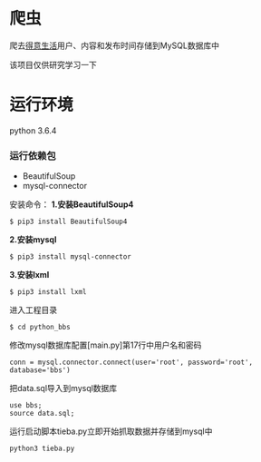 # 爬虫
爬去[得意生活](http://www.deyi.com/)用户、内容和发布时间存储到MySQL数据库中

该项目仅供研究学习一下

# 运行环境
python 3.6.4

### 运行依赖包
* BeautifulSoup
* mysql-connector

安装命令：
**1.安装BeautifulSoup4**

```
$ pip3 install BeautifulSoup4
```

**2.安装mysql**

```
$ pip3 install mysql-connector
```

**3.安装lxml**

```
$ pip3 install lxml
```

进入工程目录

```
$ cd python_bbs
```

修改mysql数据库配置[main.py]第17行中用户名和密码

```
conn = mysql.connector.connect(user='root', password='root', database='bbs')
```

把data.sql导入到mysql数据库

```
use bbs;
source data.sql;
```

运行启动脚本tieba.py立即开始抓取数据并存储到mysql中
```
python3 tieba.py
```